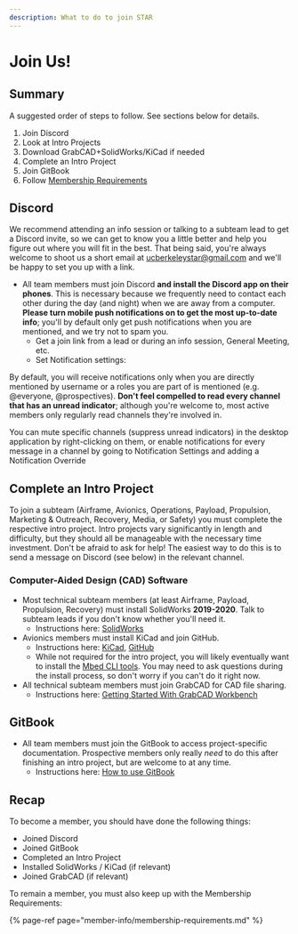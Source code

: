 ```yaml
---
description: What to do to join STAR
---
```


# Join Us!

## Summary

A suggested order of steps to follow. See sections below for details.

1. Join Discord
2. Look at Intro Projects
3. Download GrabCAD+SolidWorks/KiCad if needed
4. Complete an Intro Project
5. Join GitBook
6. Follow [Membership Requirements](member-info/membership-requirements.md)

## Discord

We recommend attending an info session or talking to a subteam lead to get a Discord invite, so we can get to know you a little better and help you figure out where you will fit in the best. That being said, you're always welcome to shoot us a short email at [ucberkeleystar@gmail.com](mailto:ucberkeleystar@gmail.com) and we'll be happy to set you up with a link.

* All team members must join Discord **and install the Discord app on their phones**. This is necessary because we frequently need to contact each other during the day \(and night\) when we are away from a computer. **Please turn mobile push notifications on to get the most up-to-date info**; you'll by default only get push notifications when you are mentioned, and we try not to spam you.
  * Get a join link from a lead or during an info session, General Meeting, etc.
  * Set Notification settings:

By default, you will receive notifications only when you are directly mentioned by username or a roles you are part of is mentioned \(e.g. @everyone, @prospectives\). **Don't feel compelled to read every channel that has an unread indicator**; although you're welcome to, most active members only regularly read channels they're involved in. 

You can mute specific channels \(suppress unread indicators\) in the desktop application by right-clicking on them, or enable notifications for every message in a channel by going to Notification Settings and adding a Notification Override

## Complete an Intro Project

To join a subteam \(Airframe, Avionics, Operations, Payload, Propulsion, Marketing & Outreach, Recovery, Media, or Safety\) you must complete the respective intro project. Intro projects vary significantly in length and difficulty, but they should all be manageable with the necessary time investment. Don't be afraid to ask for help! The easiest way to do this is to send a message on Discord \(see below\) in the relevant channel.

### Computer-Aided Design \(CAD\) Software

* Most technical subteam members \(at least Airframe, Payload, Propulsion, Recovery\) must install SolidWorks **2019-2020**. Talk to subteam leads if you don't know whether you'll need it.
  * Instructions here: [SolidWorks](tutorials/software/solidworks.md)
* Avionics members must install KiCad and join GitHub.
  * Instructions here: [KiCad](https://kicad-pcb.org/), [GitHub](https://github.com/)
  * While not required for the intro project, you will likely eventually want to install the [Mbed CLI tools](tutorials/avionics/mbed-command-line-interface-cli-tools.md). You may need to ask questions during the install process, so don't worry if you can't do it right now.
* All technical subteam members must join GrabCAD for CAD file sharing.
  * Instructions here: [Getting Started With GrabCAD Workbench](tutorials/software/getting-started-with-grabcad.md)

## GitBook

* All team members must join the GitBook to access project-specific documentation. Prospective members only really _need_ to do this after finishing an intro project, but are welcome to at any time.
  * Instructions here: [How to use GitBook](tutorials/documentation/how-to-use-gitbook.md)

## Recap

To become a member, you should have done the following things:

* Joined Discord
* Joined GitBook
* Completed an Intro Project
* Installed SolidWorks / KiCad \(if relevant\)
* Joined GrabCAD \(if relevant\)

To remain a member, you must also keep up with the Membership Requirements:

{% page-ref page="member-info/membership-requirements.md" %}

